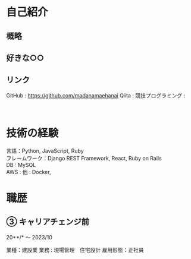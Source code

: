 

# 自己紹介

## 概略

## 好きな○○


## リンク
GitHub : https://github.com/madanamaehanai 
Qiita : 
競技プログラミング : 

<br>

# 技術の経験
言語：Python, JavaScript, Ruby  
フレームワーク：Django REST Framework, React, Ruby on Rails  
DB : MySQL  
AWS : 
他 : Docker,  

# 職歴

## ③ キャリアチェンジ前
20**/* 〜 2023/10

業種：建設業 
業務 : 現場管理　住宅設計 
雇用形態：正社員 
